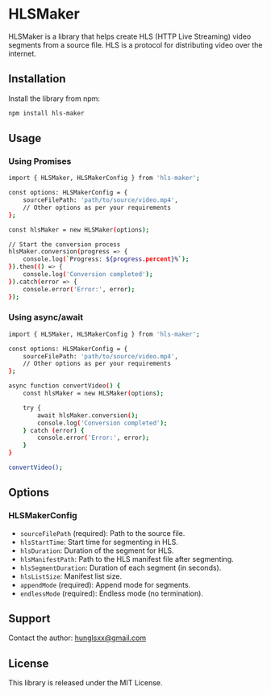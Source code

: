 # HLSMaker

HLSMaker is a library that helps create HLS (HTTP Live Streaming) video segments from a source file. HLS is a protocol for distributing video over the internet.

## Installation

Install the library from npm:

```bash
npm install hls-maker
```

## Usage
### Using Promises
```bash
import { HLSMaker, HLSMakerConfig } from 'hls-maker';

const options: HLSMakerConfig = {
    sourceFilePath: 'path/to/source/video.mp4',
    // Other options as per your requirements
};

const hlsMaker = new HLSMaker(options);

// Start the conversion process
hlsMaker.conversion(progress => {
    console.log(`Progress: ${progress.percent}%`);
}).then(() => {
    console.log('Conversion completed');
}).catch(error => {
    console.error('Error:', error);
});
```
### Using async/await
```bash
import { HLSMaker, HLSMakerConfig } from 'hls-maker';

const options: HLSMakerConfig = {
    sourceFilePath: 'path/to/source/video.mp4',
    // Other options as per your requirements
};

async function convertVideo() {
    const hlsMaker = new HLSMaker(options);

    try {
        await hlsMaker.conversion();
        console.log('Conversion completed');
    } catch (error) {
        console.error('Error:', error);
    }
}

convertVideo();
```

## Options
### HLSMakerConfig
- ```sourceFilePath``` (required): Path to the source file.
- ```hlsStartTime```: Start time for segmenting in HLS.
- ```hlsDuration```: Duration of the segment for HLS.
- ```hlsManifestPath```: Path to the HLS manifest file after segmenting.
- ```hlsSegmentDuration```: Duration of each segment (in seconds).
- ```hlsListSize```: Manifest list size.
- ```appendMode``` (required): Append mode for segments.
- ```endlessMode``` (required): Endless mode (no termination).

## Support

Contact the author: hunglsxx@gmail.com

## License
This library is released under the MIT License.

